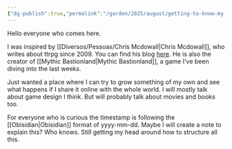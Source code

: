 ```yaml
---
{"dg-publish":true,"permalink":"/garden/2025/august/getting-to-know-my-garden/"}
---
```


Hello everyone who comes here.

I was inspired by [[Diversos/Pessoas/Chris Mcdowall\|Chris Mcdowall]],  who writes about ttrpg since 2009. You can find his blog [here](https://www.bastionland.com/). He is also the creator of [[Mythic Bastionland\|Mythic Bastionland]], a game I've been diving into the last weeks.

Just wanted a place where I can try to grow something of my own and see what happens if I share it online with the whole world. I will mostly talk about game design I think. But will probably talk about movies and books too.

For everyone who is curious the timestamp is following the [[Obisidian\|Obisidian]] format of yyyy-mm-dd. Maybe I will create a note to explain this? Who knows. Still getting my head around how to structure all this.